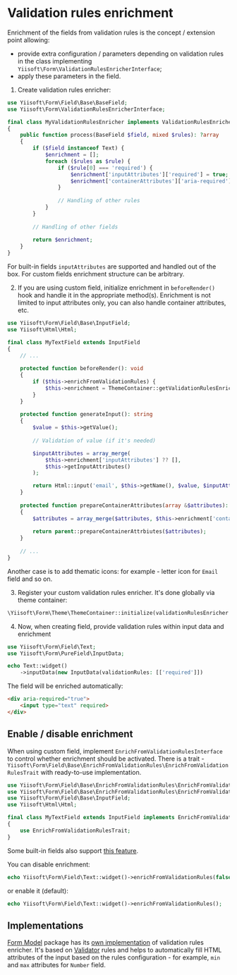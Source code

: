 # Validation rules enrichment

Enrichment of the fields from validation rules is the concept / extension point allowing:

- provide extra configuration / parameters depending on validation rules in the class implementing
  `Yiisoft\Form\ValidationRulesEnricherInterface`;
- apply these parameters in the field.

1. Create validation rules enricher:

```php
use Yiisoft\Form\Field\Base\BaseField;
use Yiisoft\Form\ValidationRulesEnricherInterface;

final class MyValidationRulesEnricher implements ValidationRulesEnricherInterface 
{
    public function process(BaseField $field, mixed $rules): ?array
    {
        if ($field instanceof Text) {
            $enrichment = [];
            foreach ($rules as $rule) {                        
                if ($rule[0] === 'required') {
                    $enrichment['inputAttributes']['required'] = true;
                    $enrichment['containerAttributes']['aria-required'] = true;
                }
                
                // Handling of other rules
            }                        
        }
        
        // Handling of other fields
    
        return $enrichment;
    }
}
```

For built-in fields `inputAttributes` are supported and handled out of the box. For custom fields enrichment structure
can be arbitrary.

2. If you are using custom field, initialize enrichment in `beforeRender()` hook and handle it in the appropriate
   method(s). Enrichment is not limited to input attributes only, you can also handle container attributes, etc.

```php
use Yiisoft\Form\Field\Base\InputField;
use Yiisoft\Html\Html;

final class MyTextField extends InputField 
{    
    // ...    
    
    protected function beforeRender(): void
    {
        if ($this->enrichFromValidationRules) {
            $this->enrichment = ThemeContainer::getValidationRulesEnrichment($this, $this->getInputData());
        }
    }
    
    protected function generateInput(): string
    {
        $value = $this->getValue();
        
        // Validation of value (if it's needed)

        $inputAttributes = array_merge(
            $this->enrichment['inputAttributes'] ?? [],
            $this->getInputAttributes()
        );

        return Html::input('email', $this->getName(), $value, $inputAttributes)->render();
    }
    
    protected function prepareContainerAttributes(array &$attributes): void 
    { 
        $attributes = array_merge($attributes, $this->enrichment['containerAttributes'] ?? []); 
        
        return parent::prepareContainerAttrbiutes($attributes);
    }
    
    // ...
}
```

Another case is to add thematic icons: for example - letter icon for `Email` field and so on.

3. Register your custom validation rules enricher. It's done globally via theme container:

```php
\Yiisoft\Form\Theme\ThemeContainer::initialize(validationRulesEnricher: new MyValidationRulesEnricher());
```

4. Now, when creating field, provide validation rules within input data and enrichment

```php
use Yiisoft\Form\Field\Text;
use Yiisoft\Form\PureField\InputData;

echo Text::widget()
    ->inputData(new InputData(validationRules: [['required']]) 
```

The field will be enriched automatically:

```html
<div aria-required="true">
    <input type="text" required>
</div>
```

## Enable / disable enrichment

When using custom field, implement `EnrichFromValidationRulesInterface` to control whether enrichment should be
activated. There is a trait - `Yiisoft\Form\Field\Base\EnrichFromValidationRules\EnrichFromValidationRulesTrait` with
ready-to-use implementation.

```php
use Yiisoft\Form\Field\Base\EnrichFromValidationRules\EnrichFromValidationRulesInterface;
use Yiisoft\Form\Field\Base\EnrichFromValidationRules\EnrichFromValidationRulesTrait;
use Yiisoft\Form\Field\Base\InputField;
use Yiisoft\Html\Html;

final class MyTextField extends InputField implements EnrichFromValidationRulesInterface
{
    use EnrichFromValidationRulesTrait;             
}
```

Some built-in fields also support [this feature](field-methods.md#enrichfromvalidationrulesinterface-implemented-fields).

You can disable enrichment:

```php
echo Yiisoft\Form\Field\Text::widget()->enrichFromValidationRules(false);
```

or enable it (default):

```php
echo Yiisoft\Form\Field\Text::widget()->enrichFromValidationRules();
```

## Implementations

[Form Model](https://github.com/yiisoft/form-model) package has its
[own implementation](https://github.com/yiisoft/form-model/blob/master/src/ValidationRulesEnricher.php) of validation
rules enricher. It's based on [Validator](https://github.com/yiisoft/validator) rules and helps to automatically fill
HTML attributes of the input based on the rules configuration - for example, `min` and `max` attributes for `Number`
field.
